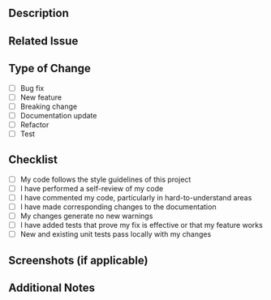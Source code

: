 <!--
  Thank you for your contribution!
  Please fill out the following template to help us review your pull request.
-->

## Description

<!-- Describe your changes in detail. -->

## Related Issue

<!-- If this PR addresses an open issue, please link to it. -->

## Type of Change

<!-- Please delete options that are not relevant. -->

- [ ] Bug fix
- [ ] New feature
- [ ] Breaking change
- [ ] Documentation update
- [ ] Refactor
- [ ] Test

## Checklist

- [ ] My code follows the style guidelines of this project
- [ ] I have performed a self-review of my code
- [ ] I have commented my code, particularly in hard-to-understand areas
- [ ] I have made corresponding changes to the documentation
- [ ] My changes generate no new warnings
- [ ] I have added tests that prove my fix is effective or that my feature works
- [ ] New and existing unit tests pass locally with my changes

## Screenshots (if applicable)

<!-- Add screenshots to help explain your changes. -->

## Additional Notes

<!-- Add any other context about the pull request here.
